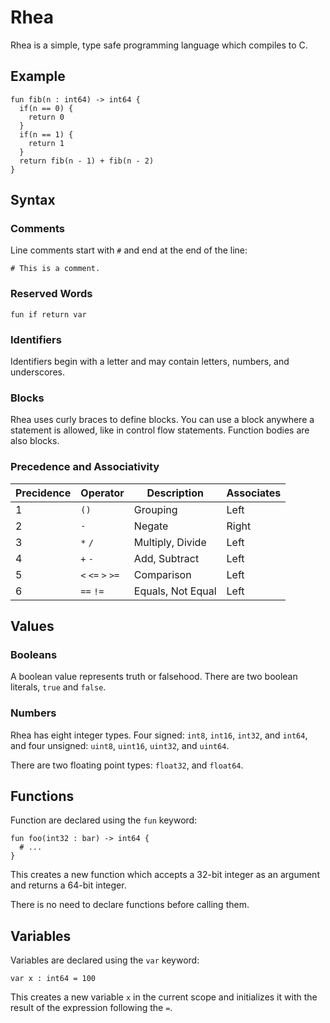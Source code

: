 # Rhea

Rhea is a simple, type safe programming language which compiles to C.

## Example

```
fun fib(n : int64) -> int64 {
  if(n == 0) {
    return 0
  }
  if(n == 1) {
    return 1
  }
  return fib(n - 1) + fib(n - 2)
}
```

## Syntax

### Comments

Line comments start with `#` and end at the end of the line:

```
# This is a comment.
```

### Reserved Words

```
fun if return var
```

### Identifiers

Identifiers begin with a letter and may contain letters, numbers, and underscores.

### Blocks

Rhea uses curly braces to define blocks. You can use a block anywhere a statement is allowed, like in control flow statements. Function bodies are also blocks.

### Precedence and Associativity

| Precidence | Operator          | Description       | Associates |
|------------|-------------------|-------------------|------------|
| 1          | `()`              | Grouping          | Left       |
| 2          | `-`               | Negate            | Right      |
| 3          | `*` `/`           | Multiply, Divide  | Left       |
| 4          | `+` `-`           | Add, Subtract     | Left       |
| 5          | `<` `<=` `>` `>=` | Comparison        | Left       |
| 6          | `==` `!=`         | Equals, Not Equal | Left       |

## Values

### Booleans

A boolean value represents truth or falsehood. There are two boolean literals, `true` and `false`. 

### Numbers

Rhea has eight integer types. Four signed: `int8`, `int16`, `int32`, and `int64`, and four unsigned: `uint8`, `uint16`, `uint32`, and `uint64`.

There are two floating point types: `float32`, and `float64`.

## Functions

Function are declared using the `fun` keyword:

```
fun foo(int32 : bar) -> int64 {
  # ...
}
```

This creates a new function which accepts a 32-bit integer as an argument and returns a 64-bit integer.

There is no need to declare functions before calling them.

## Variables

Variables are declared using the `var` keyword:

```
var x : int64 = 100
```

This creates a new variable `x` in the current scope and initializes it with the result of the expression following the `=`.
